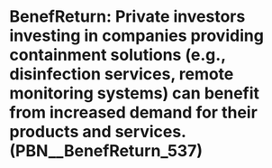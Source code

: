 # BenefReturn: __Private investors investing in companies providing containment solutions (e.g., disinfection services, remote monitoring systems) can benefit from increased demand for their products and services.__ (PBN__BenefReturn_537)

